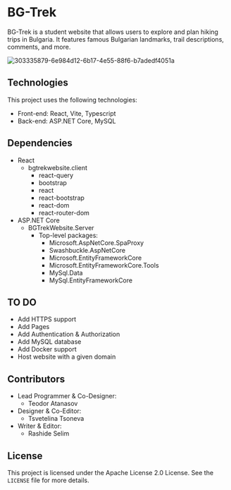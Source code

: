 # BG-Trek

BG-Trek is a student website that allows users to explore and plan hiking trips in Bulgaria. It features famous Bulgarian landmarks, trail descriptions, comments, and more.

![303335879-6e984d12-6b17-4e55-88f6-b7adedf4051a](https://github.com/Theo1-Sharp/BGTrekWebsite/assets/141464997/a529177f-ea29-4c5b-8370-4798aae13965)

## Technologies

This project uses the following technologies:

- Front-end: React, Vite, Typescript
- Back-end: ASP.NET Core, MySQL

## Dependencies
- React
  - bgtrekwebsite.client
    - react-query
    - bootstrap
    - react
    - react-bootstrap
    - react-dom
    - react-router-dom
- ASP.NET Core
  - BGTrekWebsite.Server
    * Top-level packages:
      - Microsoft.AspNetCore.SpaProxy
      - Swashbuckle.AspNetCore
      - Microsoft.EntityFrameworkCore
      - Microsoft.EntityFrameworkCore.Tools
      - MySql.Data
      - MySql.EntityFrameworkCore

## TO DO

- Add HTTPS support
- Add Pages
- Add Authentication & Authorization
- Add MySQL database
- Add Docker support
- Host website with a given domain

## Contributors

- Lead Programmer & Co-Designer:
  - Teodor Atanasov
- Designer & Co-Editor:
  - Tsvetelina Tsoneva
- Writer & Editor:
  - Rashide Selim

## License

This project is licensed under the Apache License 2.0 License. See the `LICENSE` file for more details.
